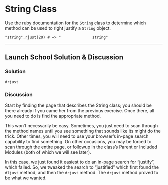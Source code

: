 # String Class
Use the ruby documentation for the `String` class to determine which method can be used to right justify a `String` object.

```
"string".rjust(20) # => "              string"
```

- - - -

## Launch School Solution & Discussion

### Solution

```
#rjust
```

### Discussion

Start by finding the page that describes the String class; you should be there already if you came her from the previous exercise. Once there, all you need to do is find the appropriate method.

This won’t necessarily be easy. Sometimes, you just need to scan through the method names until you see something that sounds like its might do the trick. Other times, you will need to use your browser’s in-page search capability to find something. On other occasions, you may be forced to scan through the entire page, or followup in the class’s Parent or Included Modules (both of which we will see later).

In this case, we just found it easiest to do an in-page search for “justify”, which failed. So, we tweaked the search to “justified” which first found the `#ljust` method, and then the `#rjust` method. The `#rjust` method proved to be what we wanted.